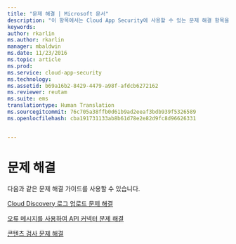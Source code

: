 ```yaml
---
title: "문제 해결 | Microsoft 문서"
description: "이 항목에서는 Cloud App Security에 사용할 수 있는 문제 해결 항목을 나열합니다."
keywords: 
author: rkarlin
ms.author: rkarlin
manager: mbaldwin
ms.date: 11/23/2016
ms.topic: article
ms.prod: 
ms.service: cloud-app-security
ms.technology: 
ms.assetid: b69a16b2-8429-4479-a98f-afdcb6272162
ms.reviewer: reutam
ms.suite: ems
translationtype: Human Translation
ms.sourcegitcommit: 76c705a38ffb0d61b9ad2eeaf3bdb939f5326589
ms.openlocfilehash: cba191731133ab8b61d78e2e82d9fc8d96626331


---
```


# <a name="troubleshooting"></a>문제 해결
다음과 같은 문제 해결 가이드를 사용할 수 있습니다.

[Cloud Discovery 로그 업로드 문제 해결](troubleshooting-cloud-discovery.md)

[오류 메시지를 사용하여 API 커넥터 문제 해결](troubleshooting-api-connectors-using-error-messages.md)

[콘텐츠 검사 문제 해결](troubleshooting-content-inspection.md)


<!--HONumber=Nov16_HO5-->


